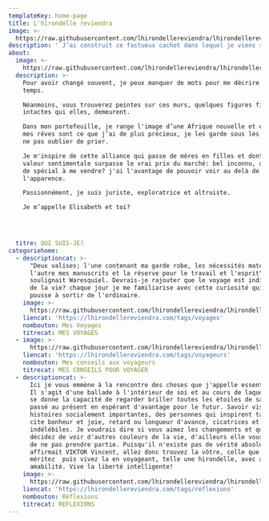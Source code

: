 ```yaml
---
templateKey: home-page
title: L'hirondelle reviendra
image: >-
  https://raw.githubusercontent.com/lhirondellereviendra/lhirondellereviendra/test/static/img/header.jpeg
description: ' J’ai construit ce fastueux cachot dans lequel je viens souvent me poser pour mettre encore plus de soleil dans mes pensées et jauger ma créativité. D’ici, je peux regarder par dessus le monde et essayer de comprendre: l’Afrique, l’espoir. Tous ces petits à qui nous donnons la vie,seule  l’éducation les fera naître de nouveau(...)'
about:
  image: >-
    https://raw.githubusercontent.com/lhirondellereviendra/lhirondellereviendra/test/static/img/bio.jpeg
  description: >-
    Pour avoir changé souvent, je peux manquer de mots pour me décrire dans le
    temps.

    Néanmoins, vous trouverez peintes sur ces murs, quelques figures fidèles et
    intactes qui elles, demeurent.

    Dans mon portefeuille, je range l'image d’une Afrique nouvelle et émergée;
    mes rêves sont ce que j’ai de plus précieux, je les garde sous les yeux pour
    ne pas oublier de prier. 

    Je m'inspire de cette alliance qui passe de mères en filles et dont la
    valeur sentimentale surpasse le vrai prix du marché: bel inconnu, qu'as-tu
    de spécial à me vendre? j'ai l'avantage de pouvoir voir au delà de
    l'apparence.

    Passionnément, je suis juriste, exploratrice et altruiste.

    Je m’appelle Elisabeth et toi? 



     
  titre: QUI SUIS-JE?
categoriehome:
  - descriptioncat: >-
      "Deux valises; l'une contenant ma garde robe, les nécessités matérielles,
      l'autre mes manuscrits et la réserve pour le travail et l'esprit" ainsi
      soulignait Waresquiel. Devrais-je rajouter que le voyage est indissociable
      de la vie? chaque jour je me familiarise avec cette curiosité qui me
      pousse à sortir de l'ordinaire.
    image: >-
      https://raw.githubusercontent.com/lhirondellereviendra/lhirondellereviendra/test/static/img/bio.jpeg
    liencat: 'https://lhirondellereviendra.com/tags/voyages'
    nombouton: Mes Voyages
    titrecat: MES VOYAGES
  - image: >-
      https://raw.githubusercontent.com/lhirondellereviendra/lhirondellereviendra/test/static/img/bio.jpeg
    liencat: 'https://lhirondellereviendra.com/tags/voyageurs'
    nombouton: Mes conseils aux voyageurs
    titrecat: MES CONSEILS POUR VOYAGER
  - descriptioncat: >-
      Ici je vous emmène à la rencontre des choses que j'appelle essentielles.
      Il s'agit d'une ballade à l'intérieur de soi et au cours de laquelle l'on
      se donne la capacité de regarder briller toutes les étoiles de sa vie, du
      passé au présent en espérant d'avantage pour le futur. Savoir visiter des
      histoires socialement importantes, des personnes qui inspirent tant. Je
      cite bonheur et joie, retard ou longueur d'avance, cicatrices et tâches
      indélébiles. Je voudrais dire si vous aimez les changements et que vous
      décidez de voir d'autres couleurs de la vie, d'ailleurs elle vous suggère
      de ne pas prendre partie. Puisqu'il n'existe pas de vérité absolue
      affirmait VIKTOR Vincent, allez donc trouvez la vôtre, celle que vous
      méritez  puis vivez la en voyageant, telle une hirondelle, avec agilité et
      amabilité. Vive la liberté intelligente!
    image: >-
      https://raw.githubusercontent.com/lhirondellereviendra/lhirondellereviendra/test/static/img/bio.jpeg
    liencat: 'https://lhirondellereviendra.com/tags/reflexions'
    nombouton: Réflexions
    titrecat: REFLEXIONS
---
```


